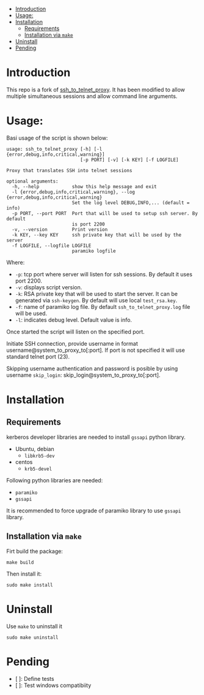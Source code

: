 - [Introduction](#introduction)
- [Usage:](#usage)
- [Installation](#installation)
  - [Requirements](#requirements)
  - [Installation via `make`](#installation-via-make)
- [Uninstall](#uninstall)
- [Pending](#pending)

# Introduction

This repo is a fork of [ssh_to_telnet_proxy](https://github.com/eoprede/ssh_to_telnet_proxy). It has been modified to allow multiple simultaneous sessions and allow command line arguments.


# Usage:

Basi usage of the script is shown below:
```
usage: ssh_to_telnet_proxy [-h] [-l {error,debug,info,critical,warning}]
                           [-p PORT] [-v] [-k KEY] [-f LOGFILE]

Proxy that translates SSH into telnet sessions

optional arguments:
  -h, --help            show this help message and exit
  -l {error,debug,info,critical,warning}, --log {error,debug,info,critical,warning}
                        Set the log level DEBUG,INFO,... (default = info)
  -p PORT, --port PORT  Port that will be used to setup ssh server. By default
                        is port 2200
  -v, --version         Print version
  -k KEY, --key KEY     ssh private key that will be used by the server
  -f LOGFILE, --logfile LOGFILE
                        paramiko logfile
```

Where:
- `-p`: tcp port where server will listen for ssh sessions. By default it uses port 2200.
- `-v`: displays script version.
- `-k`: RSA private key that will be used to start the server. It can be generated via `ssh-keygen`. By default will use local `test_rsa.key`.
- `-f`: name of paramiko log file. By default `ssh_to_telnet_proxy.log` file will be used.
- `-l`: indicates debug level. Default value is info.


Once started the script will listen on the specified port.

Initiate SSH connection, provide username in format username@system_to_proxy_to[:port]. If port is not specified it will use standard telnet port (23).

Skipping username authentication and password is posible by using username `skip_login`: skip_login@system_to_proxy_to[:port].

# Installation

## Requirements

kerberos developer libraries are needed to install `gssapi` python library.

- Ubuntu, debian
  - `libkrb5-dev`
- centos
  - `krb5-devel`

Following python libraries are needed:
- `paramiko`
- `gssapi`

It is recommended to force upgrade of paramiko library to use `gssapi` library.

## Installation via `make`

Firt build the package:

```
make build
```

Then install it:
```
sudo make install
```


# Uninstall

Use `make` to uninstall it

```
sudo make uninstall
```

# Pending

- [ ]: Define tests
- [ ]: Test windows compatibiity
